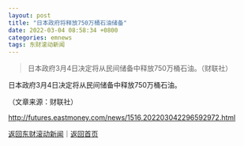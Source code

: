 ```yaml
---
layout: post
title: "日本政府将释放750万桶石油储备"
date: 2022-03-04 08:58:34 +0800
categories: emnews
tags: 东财滚动新闻
---
```

> 日本政府3月4日决定将从民间储备中释放750万桶石油。（财联社）

<p>日本政府3月4日决定将从民间储备中释放750万桶石油。</p><p class="em_media">（文章来源：财联社）</p>

<http://futures.eastmoney.com/news/1516,202203042296592972.html>

[返回东财滚动新闻](//finews.withounder.com/emnews/)｜[返回首页](//finews.withounder.com/)
